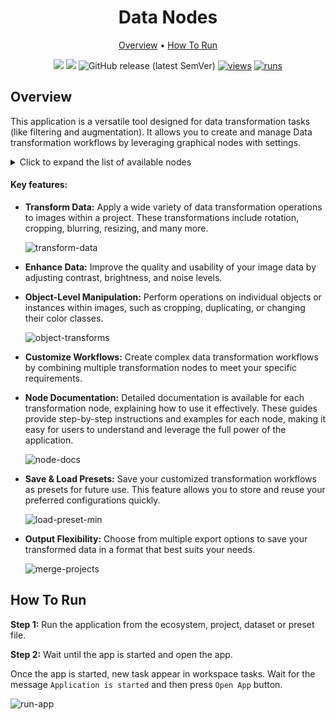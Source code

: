 <div align="center" markdown>

# Data Nodes
  
<p align="center">
  <a href="#Overview">Overview</a> •
  <a href="#How-To-Run">How To Run</a>
</p>

[![](https://img.shields.io/badge/supervisely-ecosystem-brightgreen)](https://ecosystem.supervisely.com/apps/supervisely-ecosystem/data-nodes)
[![](https://img.shields.io/badge/slack-chat-green.svg?logo=slack)](https://supervisely.com/slack)
![GitHub release (latest SemVer)](https://img.shields.io/github/v/release/supervisely-ecosystem/data-nodes)
[![views](https://app.supervise.ly/img/badges/views/supervisely-ecosystem/data-nodes.png)](https://supervisely.com)
[![runs](https://app.supervise.ly/img/badges/runs/supervisely-ecosystem/data-nodes.png)](https://supervisely.com)

</div>

## Overview

This application is a versatile tool designed for data transformation tasks (like filtering and augmentation). It allows you to create and manage Data transformation workflows by leveraging graphical nodes with settings.

<details>
<summary>Click to expand the list of available nodes</summary>

Input:

- [Images Project](/src/ui/dtl/actions/data/README.md#images-project)

Pixel-level transformations:

- [Blur](/src/ui/dtl/actions/blur/README.md#blur)
- [Contrast Brightness](/src/ui/dtl/actions/contrast_brightness/README.md#contrast-and-brightness)
- [Noise](/src/ui/dtl/actions/noise/README.md#noise)

Spatial-level transformations:

- [Crop](/src/ui/dtl/actions/crop/README.md#crop)
- [Flip](/src/ui/dtl/actions/flip/README.md#flip)
- [Instances Crop](/src/ui/dtl/actions/instances_crop/README.md#instances-crop)
- [Multiply](/src/ui/dtl/actions/multiply/README.md#multiply)
- [Resize](/src/ui/dtl/actions/resize/README.md#resize)
- [Rotate](/src/ui/dtl/actions/rotate/README.md#rotate)
- [Sliding Window](/src/ui/dtl/actions/sliding_window/README.md#sliding-window)

Annotation-level transformations:

- [Approx Vector](/src/ui/dtl/actions/approx_vector/README.md#approx-vector)
- [Background](/src/ui/dtl/actions/background/README.md#background)
- [BBox](/src/ui/dtl/actions/bbox/README.md#bounding-box)
- [Mask to Lines](/src/ui/dtl/actions/bitmap2lines/README.md#mask-to-lines)
- [Bbox to Polygon](/src/ui/dtl/actions/bbox2poly/README.md#bbox-to-polygon)
- [Bitwise Masks](/src/ui/dtl/actions/bitwise_masks/README.md#bitwise-masks)
- [Change Classes Colors](/src/ui/dtl/actions/color_class/README.md#change-classes-colors)
- [Drop By Class](/src/ui/dtl/actions/drop_obj_by_class/README.md#drop-by-class)
- [Drop Lines By Length](/src/ui/dtl/actions/drop_lines_by_length/README.md#drop-lines-by-length)
- [Drop Noise](/src/ui/dtl/actions/drop_noise/README.md#drop-noise)
- [Duplicate Objects](/src/ui/dtl/actions/duplicate_objects/README.md#duplicate-objects)
- [Mask to Polygon](/src/ui/dtl/actions/find_contours/README.md#mask-to-polygon)
- [Line to Mask](/src/ui/dtl/actions/line2bitmap/README.md#line-to-mask)
- [Merge Masks](/src/ui/dtl/actions/merge_bitmaps/README.md#merge-masks)
- [ObjectsFilter](/src/ui/dtl/actions/objects_filter/README.md#objects-filter)
- [Polygon to Mask](/src/ui/dtl/actions/poly2bitmap/README.md#polygon-to-mask)
- [Random Colors](/src/ui/dtl/actions/random_color/README.md#random_color)
- [Rasterize](/src/ui/dtl/actions/rasterize/README.md#rasterize)
- [Rename](/src/ui/dtl/actions/rename/README.md#rename)
- [Skeletonize](/src/ui/dtl/actions/skeletonize/README.md#skeletonize)
- [Split Masks](/src/ui/dtl/actions/split_masks/README.md#split-masks)
- [Tag](/src/ui/dtl/actions/tag/README.md#tag)

Other:

- [Dataset](/src/ui/dtl/actions/dataset/README.md#dataset)
- [Dummy](/src/ui/dtl/actions/dummy/README.md#dummy)
- [If](/src/ui/dtl/actions/if_action/README.md#if-action)

Output:

- [Export Archive](/src/ui/dtl/actions/save/README.md#export-archive)
- [Export Archive with Masks](/src/ui/dtl/actions/save_masks/README.md#export-archive-with-masks)
- [New Project](/src/ui/dtl/actions/supervisely/README.md#new-project)

</details>

#### Key features:

- **Transform Data:** Apply a wide variety of data transformation operations to images within a project. These transformations include rotation, cropping, blurring, resizing, and many more.

  ![transform-data](https://github.com/supervisely-ecosystem/data-nodes/assets/48913536/6b1fb925-1961-44cc-be6c-2777294f7f06)

- **Enhance Data:** Improve the quality and usability of your image data by adjusting contrast, brightness, and noise levels.

- **Object-Level Manipulation:** Perform operations on individual objects or instances within images, such as cropping, duplicating, or changing their color classes.

  ![object-transforms](https://github.com/supervisely-ecosystem/data-nodes/assets/48913536/b16b6767-403b-49f4-be9e-6aa0dcbb0c2d)

- **Customize Workflows:** Create complex data transformation workflows by combining multiple transformation nodes to meet your specific requirements.

- **Node Documentation:** Detailed documentation is available for each transformation node, explaining how to use it effectively. These guides provide step-by-step instructions and examples for each node, making it easy for users to understand and leverage the full power of the application.

  ![node-docs](https://github.com/supervisely-ecosystem/data-nodes/assets/48913536/91c82b09-4ea4-444a-9819-f2dbf5d28f2b)

- **Save & Load Presets:** Save your customized transformation workflows as presets for future use. This feature allows you to store and reuse your preferred configurations quickly.

  ![load-preset-min](https://github.com/supervisely-ecosystem/data-nodes/assets/48913536/c3a262fb-41c8-4116-8efd-beaadcd8f62b)

- **Output Flexibility:** Choose from multiple export options to save your transformed data in a format that best suits your needs.

  ![merge-projects](https://github.com/supervisely-ecosystem/data-nodes/assets/48913536/17fd2b98-66ed-496c-a2b5-f8a43b0d3910)

## How To Run

**Step 1:** Run the application from the ecosystem, project, dataset or preset file.

**Step 2:** Wait until the app is started and open the app.

Once the app is started, new task appear in workspace tasks. Wait for the message `Application is started` and then press `Open App` button.

![run-app](https://github.com/supervisely-ecosystem/data-nodes/assets/48913536/c3fee897-9aac-4f1b-be8b-893df3839202)

